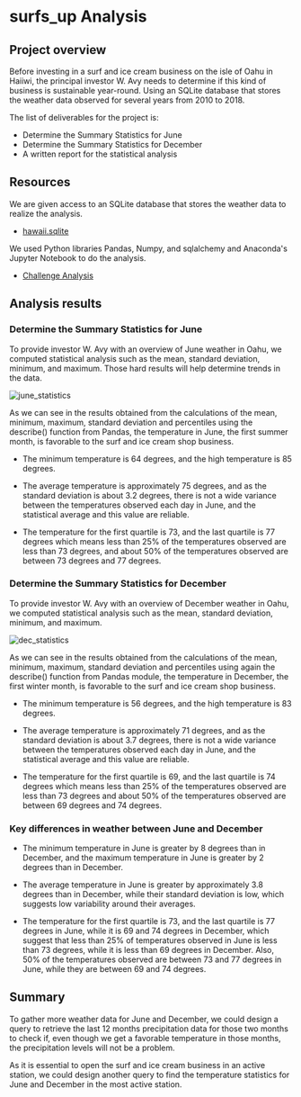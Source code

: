 # surfs_up Analysis

## Project overview

Before investing in a surf and ice cream business on the isle of Oahu in Haiiwi, 
the principal investor W. Avy needs to determine if this kind of business is sustainable 
year-round. Using an SQLite database that stores the weather data observed 
for several years from 2010 to 2018.

The list of deliverables for the project is:

- Determine the Summary Statistics for June
- Determine the Summary Statistics for December
- A written report for the statistical analysis

## Resources

We are given access to an SQLite database that stores the weather data to realize the analysis.

- [hawaii.sqlite]()

We used Python libraries Pandas, Numpy, and sqlalchemy and Anaconda's Jupyter Notebook to do the analysis.

- [Challenge Analysis]()


## Analysis results

### Determine the Summary Statistics for June

To provide investor W. Avy with an overview of June weather in Oahu, we computed statistical 
analysis such as the mean, standard deviation, minimum, and maximum. Those hard results 
will help determine trends in the data.

![june_statistics]()

As we can see in the results obtained from the calculations of the mean, minimum, maximum, standard 
deviation and percentiles using the describe() function from Pandas, the temperature 
in June, the first summer month, is favorable to the surf and ice cream shop business. 

* 	The minimum temperature is 64 degrees, and the high temperature is 85 degrees. 

* 	The average temperature is approximately 75 degrees, and as the standard deviation is 
	about 3.2 degrees, there is not a wide variance between the temperatures observed each day 
	in June, and the statistical average and this value are reliable.

*	The temperature for the first quartile is 73, and the last quartile is 77 degrees which means 
	less than 25% of the temperatures observed are less than 73 degrees, and about 50% of the temperatures 
	observed are between 73 degrees and 77 degrees.
	

	
### Determine the Summary Statistics for December

To provide investor W. Avy with an overview of December weather in Oahu, we computed statistical 
analysis such as the mean, standard deviation, minimum, and maximum. 

![dec_statistics]()

As we can see in the results obtained from the calculations of the mean, minimum, maximum, standard 
deviation and percentiles using again the describe() function from Pandas module, the temperature 
in December, the first winter month, is favorable to the surf and ice cream shop business. 

* 	The minimum temperature is 56 degrees, and the high temperature is 83 degrees. 

* 	The average temperature is approximately 71 degrees, and as the standard deviation is about 3.7 degrees, 
	there is not a wide variance between the temperatures observed each day 
	in June, and the statistical average and this value are reliable.

*	The temperature for the first quartile is 69, and the last quartile is 74 degrees which means 
	less than 25% of the temperatures observed are less than 73 degrees and about 50% of the 
	temperatures observed are between 69 degrees and 74 degrees.



### Key differences in weather between June and December

* 	The minimum temperature in June is greater by 8 degrees than in December, and the maximum temperature in June 
	is greater by 2 degrees than in December.
	
*	The average temperature in June is greater by approximately 3.8 degrees than in December, while their standard 
	deviation is low, which suggests low variability around their averages.
	
*	The temperature for the first quartile is 73, and the last quartile is 77 degrees in June, while it is 69 and 74 
	degrees in December, which suggest that less than 25% of temperatures observed in
	June is less than 73 degrees, while it is less than 69 degrees in December. Also, 50% of the temperatures 
	observed are between 73 and 77 degrees in June, while they are between 69 and 74 degrees.
	
	
## Summary

To gather more weather data for June and December, we could design a query to retrieve the last 12 months 
precipitation data for those two months to check if, even though we get a favorable temperature in those months, 
the precipitation levels will not be a problem.

As it is essential to open the surf and ice cream business in an active station, we could design another query 
to find the temperature statistics for June and December in the most active station.
	 